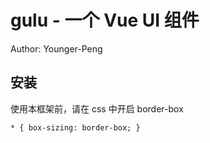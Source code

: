 # gulu - 一个 Vue UI 组件

Author: Younger-Peng

## 安装

使用本框架前，请在 css 中开启 border-box

```
* { box-sizing: border-box; }
```